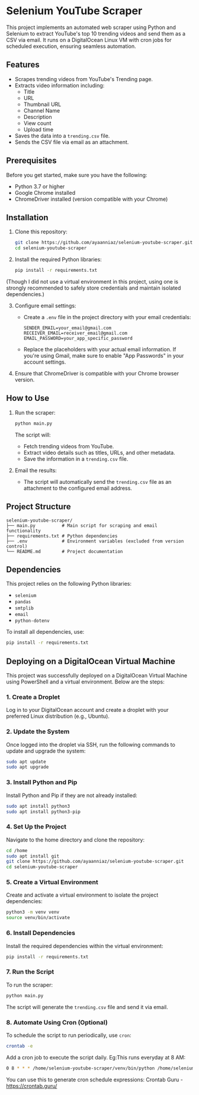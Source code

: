 # Selenium YouTube Scraper

This project implements an automated web scraper using Python and Selenium to extract YouTube's top 10 trending videos and send them as a CSV via email. It runs on a DigitalOcean Linux VM with cron jobs for scheduled execution, ensuring seamless automation.

## Features
- Scrapes trending videos from YouTube's Trending page.
- Extracts video information including:
  - Title
  - URL
  - Thumbnail URL
  - Channel Name
  - Description
  - View count
  - Upload time
- Saves the data into a `trending.csv` file.
- Sends the CSV file via email as an attachment.

## Prerequisites
Before you get started, make sure you have the following:
- Python 3.7 or higher
- Google Chrome installed
- ChromeDriver installed (version compatible with your Chrome)

## Installation
1. Clone this repository:
   ```bash
   git clone https://github.com/ayaanniaz/selenium-youtube-scraper.git
   cd selenium-youtube-scraper
   ```

2. Install the required Python libraries:
   ```bash
   pip install -r requirements.txt
   ```
(Though I did not use a virtual environment in this project, using one is strongly recommended to safely store credentials and maintain isolated dependencies.)

3. Configure email settings:
   - Create a `.env` file in the project directory with your email credentials:
     ```plaintext
     SENDER_EMAIL=your_email@gmail.com
     RECEIVER_EMAIL=receiver_email@gmail.com
     EMAIL_PASSWORD=your_app_specific_password
     ```
   - Replace the placeholders with your actual email information. If you're using Gmail, make sure to enable "App Passwords" in your account settings.

4. Ensure that ChromeDriver is compatible with your Chrome browser version.

## How to Use

1. Run the scraper:
   ```bash
   python main.py
   ```

   The script will:
   - Fetch trending videos from YouTube.
   - Extract video details such as titles, URLs, and other metadata.
   - Save the information in a `trending.csv` file.

2. Email the results:
   - The script will automatically send the `trending.csv` file as an attachment to the configured email address.

## Project Structure
```
selenium-youtube-scraper/
├── main.py          # Main script for scraping and email functionality
├── requirements.txt # Python dependencies
├── .env             # Environment variables (excluded from version control)
└── README.md        # Project documentation
```

## Dependencies
This project relies on the following Python libraries:
- `selenium`
- `pandas`
- `smtplib`
- `email`
- `python-dotenv`

To install all dependencies, use:
```bash
pip install -r requirements.txt
```

## Deploying on a DigitalOcean Virtual Machine
This project was successfully deployed on a DigitalOcean Virtual Machine using PowerShell and a virtual environment. Below are the steps:

### 1. Create a Droplet
Log in to your DigitalOcean account and create a droplet with your preferred Linux distribution (e.g., Ubuntu).

### 2. Update the System
Once logged into the droplet via SSH, run the following commands to update and upgrade the system:
```bash
sudo apt update
sudo apt upgrade
```

### 3. Install Python and Pip
Install Python and Pip if they are not already installed:
```bash
sudo apt install python3
sudo apt install python3-pip
```

### 4. Set Up the Project
Navigate to the home directory and clone the repository:
```bash
cd /home
sudo apt install git
git clone https://github.com/ayaanniaz/selenium-youtube-scraper.git
cd selenium-youtube-scraper
```

### 5. Create a Virtual Environment
Create and activate a virtual environment to isolate the project dependencies:
```bash
python3 -m venv venv
source venv/bin/activate
```

### 6. Install Dependencies
Install the required dependencies within the virtual environment:
```bash
pip install -r requirements.txt
```

### 7. Run the Script
To run the scraper:
```bash
python main.py
```
The script will generate the `trending.csv` file and send it via email.

### 8. Automate Using Cron (Optional)
To schedule the script to run periodically, use `cron`:
```bash
crontab -e
```
Add a cron job to execute the script daily. Eg:This runs everyday at 8 AM:
```bash
0 8 * * * /home/selenium-youtube-scraper/venv/bin/python /home/selenium-youtube-scraper/main.py
```
You can use this to generate cron schedule expressions: Crontab Guru - https://crontab.guru/


